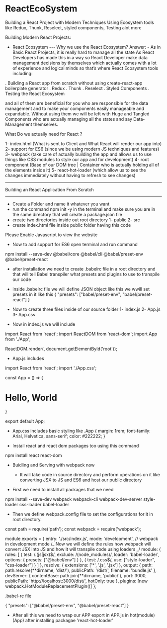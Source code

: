 # ReactEcoSystem

Building a React Project with Modern Techniques Using Ecosystem tools like Redux, Thunk, Reselect, styled components, Testing alot more

Building Modern React Projects:

- React Ecosystem
  --- Why we use the React Ecosystem?
  Answer: - As in Basic React Projects, it is really hard to manage all the state As React Developers has made this in a way so React Developer make data management decisions by themselves which actually comes with a lot of experience and logical minds so that’s where React Ecosystem tools including:

. Building a React app from scratch without using create-react-app boilerplate generator
. Redux
. Thunk
. Reselect
. Styled Components
. Testing the React Ecosystem

and all of them are beneficial for you who are responsible for the data management and to make your components easily manageable and expandable. Without using them we will be left with Huge and Tangled Components who are actually managing all the states and say Data-Management themselves.

What Do we actually need for React ?

1- index.html (What is sent to Client and What React will render our app into)
2- support for ES6 (since we be using modern JS techniques and features)
3- webpack (take care of actually building the app and allows us to use things like CSS modules to style our app and for development)
4- root component (Base of our DOM tree | Container who is actually holding all of the elements inside it)
5- react-hot-loader (which allow us to see the changes immediately without having to refresh to see changes)

---

Building an React Application From Scratch

---

- Create a Folder and name it whatever you want
- run the command npm init -y in the terminal and make sure you are in the same directory that will create a package.json file
- create two directories inside out root directory 1- public 2- src
- create index.html file inside public folder having this code

<!DOCTYPE html>
<html>
  <head>
    <meta charset="UTF-8" />
    <meta
      name="viewport"
      content="width=device-width, initial-scale=1,
    shrink-to-fit=no"
    />
    <title>React Eco System</title>
  </head>
  <body>
    <div id="root"></div>
    <noscript>Please Enable Javascript to view the website</noscript>
    <script src="../dist/bundle.js"></script>
  </body>
</html>

- Now to add support for ES6 open terminal and run command

npm install --save-dev @babel/core @babel/cli @babel/preset-env @babel/preset-react

- after installation we need to create .babelrc file in a root directory and that will tell Babel transpiler what presets and plugins to use to transpile our code

- inside .babelrc file we will define JSON object like this we wwill set presets in it like this
  {
  "presets": ["babel/preset-env", "babel/preset-react"]
  }

- Now to create three files inside of our source folder
  1- index.js
  2- App.js
  3- App.css

- Now in index.js we will include

import React from 'react';
import ReactDOM from 'react-dom';
import App from './App';

ReactDOM.render(<App />, document.getElementById('root'));

- App.js includes

import React from 'react';
import './App.css';

const App = () =>
{

<div className="App">
<h1>Hello, World</h1>
</div>
}

export default App;

- App.css includes basic styling like
  .App {
  margin: 1rem;
  font-family: Arial, Helvetica, sans-serif;
  color: #222222;
  }

* Install react and react dom packages too using this command

npm install react react-dom

- Buidling and Serving with webpack now

  - It will take code in source directory and perform operations on it like converting JSX to JS and ES6
    and host our public directory

- First we need to install all packages that we need

npm install --save-dev webpack webpack-cli webpack-dev-server style-loader css-loader babel-loader

- Then we define webpack.config file to set the configurations for it in root directory.

const path = require('path');
const webpack = require('webpack');

module.exports = {
entry: './src/index.js',
mode: 'development', // webpack in development mode
/_
Now we will define the rules how webpack will convert JSX into JS and how it will transpile code using loaders
_/
module: {
rules: [
{
test: /\.(js|jsx)$/,
                exclude: /(node_modules)/,
                loader: 'babel-loader',
                options: { presets: ["@babel/env"] }
            },
            {
                test: /\.css$/,
use: ["style-loader", "css-loader"]
}
]
},
resolve: { extensions: ['*', '.js', '.jsx'] },
output: {
path: path.resolve(**dirname, 'dist/'),
publicPath: '/dist/',
filename: 'bundle.js'
},
devServer: {
contentBase: path.join(**dirname, 'public/'),
port: 3000,
publicPath: 'http://localhost:3000/dist/',
hotOnly: true
},
plugins: [new webpack.HotModuleReplacementPlugin()]
};

.babel-rc file

{
"presets": ["@babel/preset-env", "@babel/preset-react"]
}

- After all this we need to wrap our APP export in APP.js in hot(module)(App) after installing packagae 'react-hot-loader'
